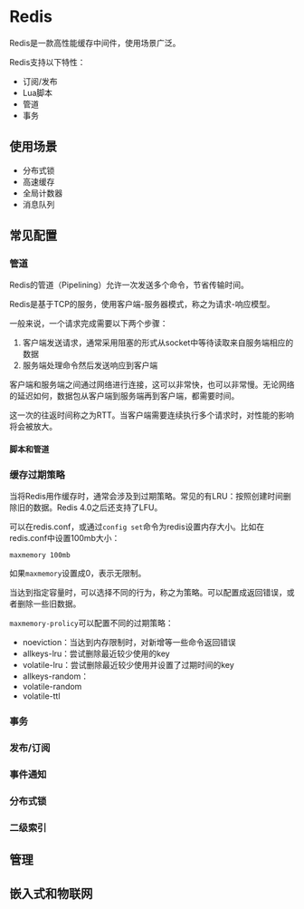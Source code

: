 # Redis

Redis是一款高性能缓存中间件，使用场景广泛。

Redis支持以下特性：

- 订阅/发布
- Lua脚本
- 管道
- 事务

## 使用场景

- 分布式锁
- 高速缓存
- 全局计数器
- 消息队列

## 常见配置

### 管道

Redis的管道（Pipelining）允许一次发送多个命令，节省传输时间。

Redis是基于TCP的服务，使用客户端-服务器模式，称之为请求-响应模型。

一般来说，一个请求完成需要以下两个步骤：

1. 客户端发送请求，通常采用阻塞的形式从socket中等待读取来自服务端相应的数据
2. 服务端处理命令然后发送响应到客户端

客户端和服务端之间通过网络进行连接，这可以非常快，也可以非常慢。无论网络的延迟如何，数据包从客户端到服务端再到客户端，都需要时间。

这一次的往返时间称之为RTT。当客户端需要连续执行多个请求时，对性能的影响将会被放大。

#### 脚本和管道

### 缓存过期策略

当将Redis用作缓存时，通常会涉及到过期策略。常见的有LRU：按照创建时间删除旧的数据。Redis 4.0之后还支持了LFU。

可以在redis.conf，或通过`config set`命令为redis设置内存大小。比如在redis.conf中设置100mb大小：

```
maxmemory 100mb
```

如果`maxmemory`设置成0，表示无限制。

当达到指定容量时，可以选择不同的行为，称之为策略。可以配置成返回错误，或者删除一些旧数据。

`maxmemory-prolicy`可以配置不同的过期策略：

- noeviction：当达到内存限制时，对新增等一些命令返回错误
- allkeys-lru：尝试删除最近较少使用的key
- volatile-lru：尝试删除最近较少使用并设置了过期时间的key
- allkeys-random：
- volatile-random
- volatile-ttl

### 事务

### 发布/订阅

### 事件通知

### 分布式锁

### 二级索引

## 管理

## 嵌入式和物联网

